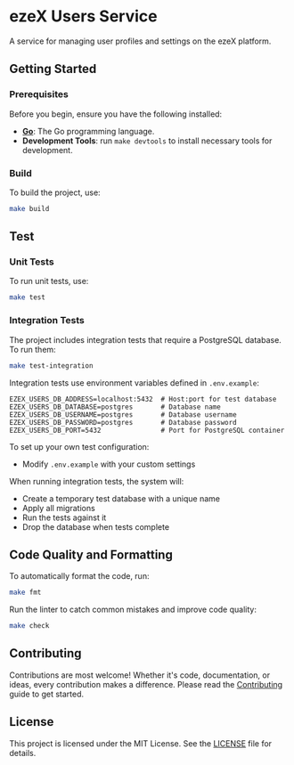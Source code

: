 # ezeX Users Service

A service for managing user profiles and settings on the ezeX platform.

## Getting Started

### Prerequisites

Before you begin, ensure you have the following installed:

- **[Go](https://go.dev/doc/install/)**: The Go programming language.
- **Development Tools**: run `make devtools` to install necessary tools for development.

### Build

To build the project, use:

```bash
make build
```

## Test

### Unit Tests

To run unit tests, use:

```bash
make test
```

### Integration Tests

The project includes integration tests that require a PostgreSQL database. To run them:

```bash
make test-integration
```

Integration tests use environment variables defined in `.env.example`:

```
EZEX_USERS_DB_ADDRESS=localhost:5432  # Host:port for test database
EZEX_USERS_DB_DATABASE=postgres       # Database name
EZEX_USERS_DB_USERNAME=postgres       # Database username 
EZEX_USERS_DB_PASSWORD=postgres       # Database password
EZEX_USERS_DB_PORT=5432               # Port for PostgreSQL container
```

To set up your own test configuration:
- Modify `.env.example` with your custom settings

When running integration tests, the system will:
- Create a temporary test database with a unique name
- Apply all migrations
- Run the tests against it
- Drop the database when tests complete

## Code Quality and Formatting

To automatically format the code, run:

```bash
make fmt
```

Run the linter to catch common mistakes and improve code quality:

```bash
make check
```

## Contributing

Contributions are most welcome!
Whether it's code, documentation, or ideas, every contribution makes a difference.
Please read the [Contributing](CONTRIBUTING.md) guide to get started.

## License

This project is licensed under the MIT License. See the [LICENSE](./LICENSE) file for details.
